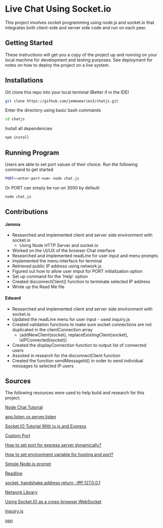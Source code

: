# Live Chat Using Socket.io

This project involves socket programming using node.js and socket.io that integrates both client-side and server side code and run on each peer.

## Getting Started

These instructions will get you a copy of the project up and running on your local machine for development and testing purposes. See deployment for notes on how to deploy the project on a live system.

## Installations

Git clone this repo into your local terminal (Better if in the IDE)

``` bash
git clone https://github.com/jemmamariex3/chatjs.git
```

Enter the directory using basic bash commands

``` bash
cd chatjs
```

Install all dependencies

``` bash
npm install
```
## Running Program

Users are able to set port values of their choice.
Run the following command to get started

``` bash
PORT=<enter-port-num> node chat.js
```

Or PORT can simply be run on 3000 by default: 

``` bash
node chat.js
```
## Contributions

#### Jemma

- Researched and implemented client and server side environment with socket.io
   - Using Node HTTP Server and socket.io
- Worked on the UI/UX of the browser Chat interface
- Researched and implemented readLine for user input and menu prompts
- Implemented the menu interface for terminal
- Retrieved public IP address using network.js
- Figured out how to allow user imput for PORT initialization option
- Set up command for the 'Help' option
- Created disconnectClient() function to terminate selected IP address
- Wrote up the Read Me file

#### Edward
- Researched and implemented client and server side environment with socket.io
- Updated the readLine menu for user input - used inquiry.js
- Created validation functions to make sure socket connections are not duplicated in the clientConnection array
    - (addNewClient(socket), replaceExistingClient(socket), isIPConnected(socket))
- Created the displayConnection function to output list of connected users
- Assisted in research for the disconnectClient function
- Created the function sendMessageId() in order to send individual messages to selected IP users

## Sources
The following resources were used to help build and research for this project:

[Node Chat Tutorial](https://itnext.io/creating-a-chat-with-node-js-from-the-scratch-707896d64593)

[app.listen vs server.listen](https://stackoverflow.com/questions/17696801/express-js-app-listen-vs-server-listen)

[Socket.IO Tutorial With io.js and Express](https://www.programwitherik.com/socket-io-tutorial-with-node-js-and-express/)

[Custom Port](https://gist.github.com/indiesquidge/7fe1d8be1b973f782c97)

[How to set port for express server dynamically?](https://stackoverflow.com/questions/42656326/how-to-set-port-for-express-server-dynamically)

[How to set environment variable for hosting and port?](https://stackoverflow.com/questions/15353724/how-to-set-environment-variable-for-hosting-and-port)

[Simple Node.js prompt](https://coderwall.com/p/v16yja/simple-node-js-prompt)

[Readline](https://gist.github.com/DTrejo/901104)

[socket. handshake.address return ::ffff:127.0.0.1](https://github.com/socketio/socket.io/issues/3337)

[Network Library](https://www.npmjs.com/package/network)

[Using Socket.IO as a cross-browser WebSocket](https://subscription.packtpub.com/book/web_development/9781785880865/1/ch01lvl1sec12/using-socket-io-as-a-cross-browser-websocket)

[Inquiry.js](https://www.npmjs.com/package/inquirer)

[opn](https://www.npmjs.com/package/opn)
